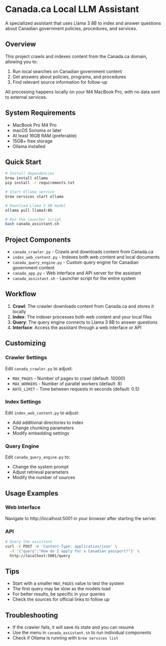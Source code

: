 # Canada.ca Local LLM Assistant

A specialized assistant that uses Llama 3 8B to index and answer questions about Canadian government policies, procedures, and services.

## Overview

This project crawls and indexes content from the Canada.ca domain, allowing you to:

1. Run local searches on Canadian government content
2. Get answers about policies, programs, and procedures
3. Find relevant source information for follow-up

All processing happens locally on your M4 MacBook Pro, with no data sent to external services.

## System Requirements

- MacBook Pro M4 Pro
- macOS Sonoma or later
- At least 16GB RAM (preferable)
- 15GB+ free storage
- Ollama installed

## Quick Start

```bash
# Install dependencies
brew install ollama
pip install -r requirements.txt

# Start Ollama service
brew services start ollama

# Download Llama 3 8B model
ollama pull llama3:8b

# Run the launcher script
bash canada_assistant.sh
```

## Project Components

- `canada_crawler.py` - Crawls and downloads content from Canada.ca
- `index_web_content.py` - Indexes both web content and local documents
- `canada_query_engine.py` - Custom query engine for Canadian government content
- `canada_app.py` - Web interface and API server for the assistant
- `canada_assistant.sh` - Launcher script for the entire system

## Workflow

1. **Crawl**: The crawler downloads content from Canada.ca and stores it locally
2. **Index**: The indexer processes both web content and your local files
3. **Query**: The query engine connects to Llama 3 8B to answer questions
4. **Interface**: Access the assistant through a web interface or API

## Customizing

### Crawler Settings

Edit `canada_crawler.py` to adjust:
- `MAX_PAGES` - Number of pages to crawl (default: 10000)
- `MAX_WORKERS` - Number of parallel workers (default: 8)
- `RATE_LIMIT` - Time between requests in seconds (default: 0.5)

### Index Settings

Edit `index_web_content.py` to adjust:
- Add additional directories to index
- Change chunking parameters
- Modify embedding settings

### Query Engine

Edit `canada_query_engine.py` to:
- Change the system prompt
- Adjust retrieval parameters
- Modify the number of sources

## Usage Examples

### Web Interface
Navigate to http://localhost:5001 in your browser after starting the server.

### API

```bash
# Query the assistant
curl -X POST -H 'Content-Type: application/json' \
  -d '{"query":"How do I apply for a Canadian passport?"}' \
  http://localhost:5001/query
```

## Tips

- Start with a smaller `MAX_PAGES` value to test the system
- The first query may be slow as the models load
- For better results, be specific in your queries
- Check the sources for official links to follow up

## Troubleshooting

- If the crawler fails, it will save its state and you can resume
- Use the menu in `canada_assistant.sh` to run individual components
- Check if Ollama is running with `brew services list`